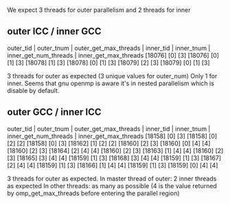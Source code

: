 We expect 3 threads for outer parallelism and 2 threads for inner

## outer ICC / inner GCC
outer_tid | outer_tnum | outer_get_max_threads | inner_tid | inner_tnum | inner_get_num_threads | inner_get_max_threads
  [18076]        [0]               [3]             [18076]        [0]                [1]                    [3]
  [18078]        [1]               [3]             [18078]        [0]                [1]                    [3]
  [18079]        [2]               [3]             [18079]        [0]                [1]                    [3]

3 threads for outer as expected (3 unique values for outer_num)
Only 1 for inner. Seems that gnu openmp is aware it's in nested parallelism which is disable by default.

## outer GCC / inner ICC
outer_tid | outer_tnum | outer_get_max_threads | inner_tid | inner_tnum | inner_get_num_threads | inner_get_max_threads
  [18158]        [0]               [3]             [18158]        [0]                [2]                    [2]
  [18158]        [0]               [3]             [18162]        [1]                [2]                    [2]
  [18160]        [2]               [3]             [18160]        [0]                [4]                    [4]
  [18160]        [2]               [3]             [18164]        [2]                [4]                    [4]
  [18160]        [2]               [3]             [18163]        [1]                [4]                    [4]
  [18160]        [2]               [3]             [18165]        [3]                [4]                    [4]
  [18159]        [1]               [3]             [18168]        [3]                [4]                    [4]
  [18159]        [1]               [3]             [18167]        [2]                [4]                    [4]
  [18159]        [1]               [3]             [18166]        [1]                [4]                    [4]
  [18159]        [1]               [3]             [18159]        [0]                [4]                    [4]

3 threads for outer as expected.
In master thread of outer: 2 inner threads as expected
In other threads: as many as possible (4 is the value returned by omp_get_max_threads before entering the parallel region)
